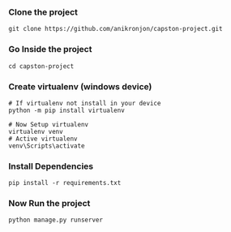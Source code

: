 ### Clone the project
```shell
git clone https://github.com/anikronjon/capston-project.git
```

### Go Inside the project
```shell
cd capston-project
```

### Create virtualenv (windows device)
```shell
# If virtualenv not install in your device
python -m pip install virtualenv

# Now Setup virtualenv
virtualenv venv
# Active virtualenv
venv\Scripts\activate

```

### Install Dependencies
```shell
pip install -r requirements.txt
```


### Now Run the project
```shell
python manage.py runserver
```